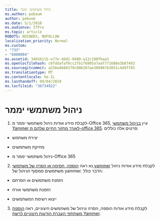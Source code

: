 ```yaml
---
title: ניהול משתמשי יממר
ms.author: pebaum
author: pebaum
ms.date: 5/1/2018
ms.audience: ITPro
ms.topic: article
ROBOTS: NOINDEX, NOFOLLOW
localization_priority: Normal
ms.custom:
- "733"
- "6000004"
ms.assetid: 34b5611b-e77e-4dd1-9480-a12c190fbaa3
ms.openlocfilehash: c6fddafaf0cc1fb1f6985a7aaf771688e3b87483
ms.sourcegitcommit: a256e8680379c006287ae30996763051c4d9ff85
ms.translationtype: MT
ms.contentlocale: he-IL
ms.lasthandoff: 09/04/2019
ms.locfileid: "36734922"
---
```

# <a name="managing-yammer-users"></a>ניהול משתמשי יממר

1. לקבלת מידע אודות ניהול משתמשי יממר מ-Office 365, עיין [בניהול משתמשי Yammer לאורך מחזור החיים שלהם מ-office 365](https://docs.microsoft.com/yammer/manage-yammer-users/manage-users-across-their-lifecycle). פרטים אלה כוללים:

  - יצירת משתמש

  - מחיקת משתמשים

  - ניהול משתמשי יממר מ-Office 365

2. נא ראה [הוספה, חסימה או הסרה של משתמשי yammer](http://alchemyportal.azurewebsites.net/Rule/ManageYammer%20users%20across%20their%20lifecycle%20from%20Office%20365) לקבלת מידע אודות ניהול משתמשים ממסוף הניהול של yammer. הדבר כולל:

  - הזמנת משתמשים או הסרתם

  - הזמנת משתמשי אורח

  - ייצוא רשימת המשתמשים

3. לקבלת מידע אודות הוספה, הסרה וניהול של משתמשים חיצוניים, ראה [הוספת משתתפי העברת הודעות חיצוניים לרשת Yammer](https://docs.microsoft.com/yammer/work-with-external-users/add-external-participants).
